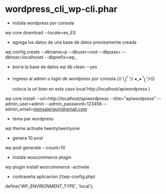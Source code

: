 # wordpress_cli_wp-cli.phar

* instala wordpress por consola

wp core download --locale=es_ES

* agrega los datos de una base de datos previeamente creada

wp config create --dbname=p --dbuser=root --dbpass= --dbhost=localhoset --dbprefix=wp_

* borra la base de datos
 wp db clean --yes

* ingreso al admin o login de wordpress por consola /// (༼ つ ◕_◕ ༽つ😑 coloca la url bien en esta caso local http://localhost/apiwordpress )

wp core install --url=http://localhost/apiwordpress --title="apiwordpress" --admin_user=admin --admin_password=123456 --admin_email=mensajeriayin@gmail.com

* tema par wordpress


wp theme activate twentytwentyone

* genera 10 post


wp post generate --count=10


* instala woocommerce plugin

wp plugin install woocommerce -activete


* contraseña aplicacion //(wp-config.php)

define('WP_ENVIRONMENT_TYPE', 'local');

